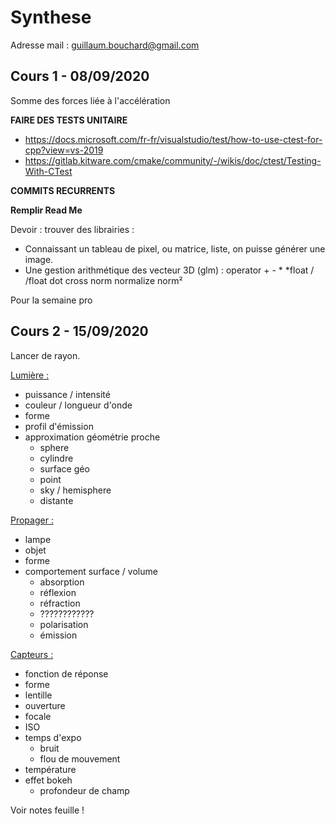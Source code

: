 # Synthese

Adresse mail : guillaum.bouchard@gmail.com



## Cours 1 - 08/09/2020

Somme des forces liée à l'accélération

**FAIRE DES TESTS UNITAIRE**

- https://docs.microsoft.com/fr-fr/visualstudio/test/how-to-use-ctest-for-cpp?view=vs-2019
- https://gitlab.kitware.com/cmake/community/-/wikis/doc/ctest/Testing-With-CTest

**COMMITS RECURRENTS**

**Remplir Read Me**



Devoir : trouver des librairies : 

- Connaissant un tableau de pixel, ou matrice, liste, on puisse générer une image.
- Une gestion arithmétique des vecteur 3D (glm) : operator + - * *float / /float dot cross norm normalize norm²

Pour la semaine pro



## Cours 2 - 15/09/2020

Lancer de rayon.

<u>Lumière :</u>

- puissance / intensité
- couleur / longueur d'onde
- forme
- profil d'émission
- approximation géométrie proche 
  - sphere
  - cylindre
  - surface géo
  - point
  - sky / hemisphere
  - distante



<u>Propager :</u>

- lampe
- objet
- forme
- comportement surface / volume
  - absorption
  - réflexion
  - réfraction
  - ????????????
  - polarisation
  - émission



<u>Capteurs :</u>

- fonction de réponse
- forme
- lentille
- ouverture
- focale
- ISO
- temps d'expo
  - bruit
  - flou de mouvement
- température
- effet bokeh
  - profondeur de champ 

Voir notes feuille !





